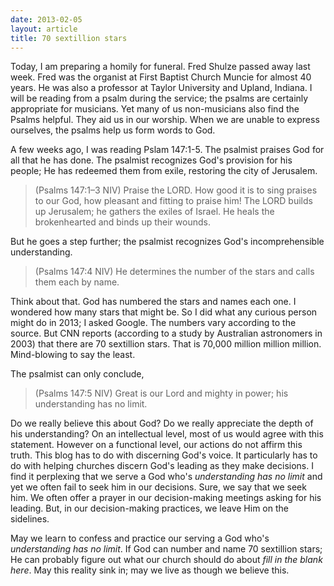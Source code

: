 ```yaml
---
date: 2013-02-05
layout: article
title: 70 sextillion stars
---
```


Today, I am preparing a homily for funeral. Fred Shulze passed away last week. Fred was the organist at First Baptist Church Muncie for almost 40 years. He was also a professor at Taylor University and Upland, Indiana. I will be reading from a psalm during the service; the psalms are certainly appropriate for musicians.  Yet many of us non-musicians also find the Psalms helpful. They aid us in our worship. When we are unable to express ourselves, the psalms help us form words to God.

A few weeks ago, I was reading Pslam 147:1-5. The psalmist praises God for all that he has done. The psalmist recognizes God's provision for his people; He has redeemed them from exile, restoring the city of Jerusalem.

>(Psalms 147:1–3 NIV) Praise the LORD. How good it is to sing praises to our God, how pleasant and fitting to praise him! The LORD builds up Jerusalem; he gathers the exiles of Israel. He heals the brokenhearted and binds up their wounds. 

But he goes a step further; the psalmist recognizes God's incomprehensible understanding. 

>(Psalms 147:4 NIV) He determines the number of the stars and calls them each by name. 

Think about that. God has numbered the stars and names each one. I wondered how many stars that might be. So I did what any curious person might do in 2013; I asked Google. The numbers vary according to the source. But CNN reports (according to a study by Australian astronomers in 2003) that there are 70 sextillion stars. That is 70,000 million million million. Mind-blowing to say the least.

The psalmist can only conclude,

>(Psalms 147:5 NIV) Great is our Lord and mighty in power; his understanding has no limit. 

Do we really believe this about God? Do we really appreciate the depth of his understanding? On an intellectual level, most of us would agree with this statement. However on a functional level, our actions do not affirm this truth. This blog has to do with discerning God's voice. It particularly has to do with helping churches discern God's leading as they make decisions. I find it perplexing that we serve a God who's *understanding has no limit* and yet we often fail to seek him in our decisions. Sure, we say that we seek him. We often offer a prayer in our decision-making meetings asking for his leading. But, in our decision-making practices, we leave Him on the sidelines.

May we learn to confess and practice our serving a God who's *understanding has no limit*. If God can number and name 70 sextillion stars; He can probably figure out what our church should do about *fill in the blank here*. May this reality sink in; may we live as though we believe this.
